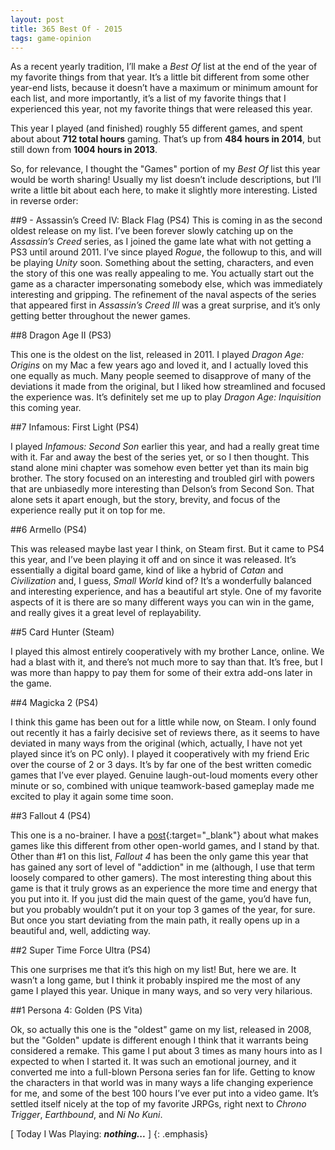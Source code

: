 ```yaml
---
layout: post
title: 365 Best Of - 2015
tags: game-opinion
---
```

As a recent yearly tradition, I’ll make a *Best Of* list at the end of the year of my favorite things from that year.  It’s a little bit different from some other year-end lists, because it doesn’t have a maximum or minimum amount for each list, and more importantly, it’s a list of my favorite things that I experienced this year, not my favorite things that were released this year.

This year I played (and finished) roughly 55 different games, and spent about about **712 total hours** gaming.  That’s up from **484 hours in 2014**, but still down from **1004 hours in 2013**.

So, for relevance, I thought the "Games" portion of my *Best Of* list this year would be worth sharing!  Usually my list doesn’t include descriptions, but I’ll write a little bit about each here, to make it slightly more interesting.  Listed in reverse order:

##9 - Assassin’s Creed IV: Black Flag (PS4)
This is coming in as the second oldest release on my list.  I’ve been forever slowly catching up on the *Assassin’s Creed* series, as I joined the game late what with not getting a PS3 until around 2011.  I’ve since played *Rogue*, the followup to this, and will be playing *Unity* soon.  Something about the setting, characters, and even the story of this one was really appealing to me.  You actually start out the game as a character impersonating somebody else, which was immediately interesting and gripping.  The refinement of the naval aspects of the series that appeared first in *Assassin’s Creed III* was a great surprise, and it’s only getting better throughout the newer games.

##8 Dragon Age II (PS3)

This one is the oldest on the list, released in 2011. I played *Dragon Age: Origins* on my Mac a few years ago and loved it, and I actually loved this one equally as much.  Many people seemed to disapprove of many of the deviations it made from the original, but I liked how streamlined and focused the experience was.  It’s definitely set me up to play *Dragon Age: Inquisition* this coming year.

##7 Infamous: First Light (PS4)

I played *Infamous: Second Son* earlier this year, and had a really great time with it. Far and away the best of the series yet, or so I then thought.  This stand alone mini chapter was somehow even better yet than its main big brother.  The story focused on an interesting and troubled girl with powers that are unbiasedly more interesting than Delson’s from Second Son. That alone sets it apart enough, but the story, brevity, and focus of the experience really put it on top for me.

##6 Armello (PS4)

This was released maybe last year I think, on Steam first.  But it came to PS4 this year, and I’ve been playing it off and on since it was released.  It’s essentially a digital board game, kind of like a hybrid of *Catan* and *Civilization* and, I guess, *Small World* kind of?  It’s a wonderfully balanced and interesting experience, and has a beautiful art style.  One of my favorite aspects of it is there are so many different ways you can win in the game, and really gives it a great level of replayability.

##5 Card Hunter (Steam)

I played this almost entirely cooperatively with my brother Lance, online.  We had a blast with it, and there’s not much more to say than that.  It’s free, but I was more than happy to pay them for some of their extra add-ons later in the game.

##4 Magicka 2 (PS4)

I think this game has been out for a little while now, on Steam.  I only found out recently it has a fairly decisive set of reviews there, as it seems to have deviated in many ways from the original (which, actually, I have not yet played since it’s on PC only).  I played it cooperatively with my friend Eric over the course of 2 or 3 days.  It’s by far one of the best written comedic games that I’ve ever played.  Genuine laugh-out-loud moments every other minute or so, combined with unique teamwork-based gameplay made me excited to play it again some time soon.

##3 Fallout 4 (PS4)

This one is a no-brainer.  I have a [post](http://www.foster-douglas.com/games/337-open-world-games-vs-sandbox-games/){:target="_blank"} about what makes games like this different from other open-world games, and I stand by that.  Other than #1 on this list, *Fallout 4* has been the only game this year that has gained any sort of level of "addiction" in me (although, I use that term loosely compared to other gamers).  The most interesting thing about this game is that it truly grows as an experience the more time and energy that you put into it.  If you just did the main quest of the game, you’d have fun, but you probably wouldn’t put it on your top 3 games of the year, for sure.  But once you start deviating from the main path, it really opens up in a beautiful and, well, addicting way.

##2 Super Time Force Ultra (PS4)

This one surprises me that it’s this high on my list!  But, here we are.  It wasn’t a long game, but I think it probably inspired me the most of any game I played this year.  Unique in many ways, and so very very hilarious.

##1 Persona 4: Golden (PS Vita)

Ok, so actually this one is the "oldest" game on my list, released in 2008, but the "Golden" update is different enough I think that it warrants being considered a remake.  This game I put about 3 times as many hours into as I expected to when I started it.  It was such an emotional journey, and it converted me into a full-blown Persona series fan for life.  Getting to know the characters in that world was in many ways a life changing experience for me, and some of the best 100 hours I’ve ever put into a video game.  It’s settled itself nicely at the top of my favorite JRPGs, right next to *Chrono Trigger*, *Earthbound*, and *Ni No Kuni*.

[ Today I Was Playing: ***nothing...*** ]
{: .emphasis}